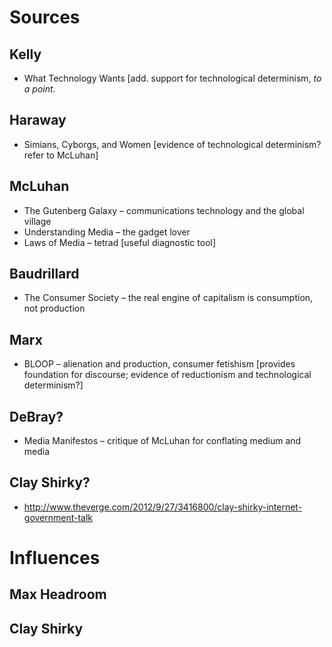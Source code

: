 # Sources
## Kelly
- What Technology Wants [add. support for technological determinism, *to a point*. 
## Haraway
- Simians, Cyborgs, and Women [evidence of technological determinism? refer to McLuhan]
## McLuhan
- The Gutenberg Galaxy – communications technology and the global village
- Understanding Media – the gadget lover
- Laws of Media – tetrad [useful diagnostic tool]
## Baudrillard
- The Consumer Society – the real engine of capitalism is consumption, not production
## Marx
- BLOOP – alienation and production, consumer fetishism [provides foundation for discourse; evidence of reductionism and technological determinism?]
## DeBray?
- Media Manifestos – critique of McLuhan for conflating medium and media
## Clay Shirky?
- http://www.theverge.com/2012/9/27/3416800/clay-shirky-internet-government-talk

# Influences
## Max Headroom
## Clay Shirky